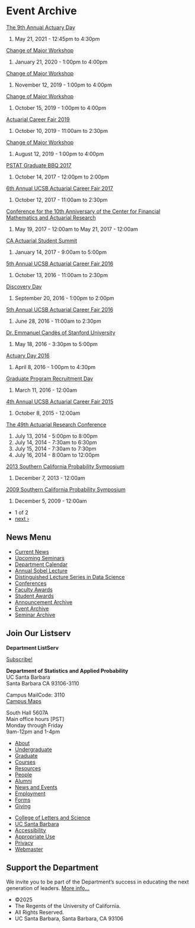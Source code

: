 # Event Archive

[The 9th Annual Actuary Day](/news/feature/1584)

1. May 21, 2021 - 12:45pm to 4:30pm

[Change of Major Workshop](/news/feature/1395)

1. January 21, 2020 - 1:00pm to 4:00pm

[Change of Major Workshop](/news/feature/1394)

1. November 12, 2019 - 1:00pm to 4:00pm

[Change of Major Workshop](/news/feature/1393)

1. October 15, 2019 - 1:00pm to 4:00pm

[Actuarial Career Fair 2019](/news/feature/1405)

1. October 10, 2019 - 11:00am to 2:30pm

[Change of Major Workshop](/news/feature/1389)

1. August 12, 2019 - 1:00pm to 4:00pm

[PSTAT Graduate BBQ 2017](/news/feature/1213)

1. October 14, 2017 - 12:00pm to 2:00pm

[6th Annual UCSB Actuarial Career Fair 2017](/news/feature/1199)

1. October 12, 2017 - 11:00am to 2:30pm

[Conference for the 10th Anniversary of the Center for Financial Mathematics and Actuarial Research](/news/feature/1151)

1. May 19, 2017 - 12:00am to May 21, 2017 - 12:00am

[CA Actuarial Student Summit](/news/feature/1139)

1. January 14, 2017 - 9:00am to 5:00pm

[5th Annual UCSB Actuarial Career Fair 2016](/news/feature/952)

1. October 13, 2016 - 11:00am to 2:30pm

[Discovery Day](/news/feature/1076)

1. September 20, 2016 - 1:00pm to 2:00pm

[5th Annual UCSB Actuarial Career Fair 2016](/news/feature/931)

1. June 28, 2016 - 11:00am to 2:30pm

[Dr. Emmanuel Candès of Stanford University](/news/feature/1161)

1. May 18, 2016 - 3:30pm to 5:00pm

[Actuary Day 2016](/news/feature/925)

1. April 8, 2016 - 1:00pm to 4:30pm

[Graduate Program Recruitment Day](/news/feature/926)

1. March 11, 2016 - 12:00am

[4th Annual UCSB Actuarial Career Fair 2015](/news/feature/847)

1. October 8, 2015 - 12:00am

[The 49th Actuarial Research Conference](/news/feature/980)

1. July 13, 2014 - 5:00pm to 8:00pm
2. July 14, 2014 - 7:30am to 6:30pm
3. July 15, 2014 - 7:30am to 7:30pm
4. July 16, 2014 - 8:00am to 12:00pm

[2013 Southern California Probability Symposium](/news/feature/981)

1. December 7, 2013 - 12:00am

[2009 Southern California Probability Symposium](/news/feature/982)

1. December 5, 2009 - 12:00am

<!--THE END-->

- 1 of 2
- [next ›](/news/feature/archive?page=1 "Go to next page")

## News Menu

- [Current News](/news "Current News")
- [Upcoming Seminars](/news/upcoming-seminars "Upcoming Seminars")
- [Department Calendar](/news/calendar "Event & Feature Calendar")
- [Annual Sobel Lecture](/news/sobel "Annual Sobel Lecture")
- [Distinguished Lecture Series in Data Science](/news/data-science "Distinguished Lecture Series in Data Science")
- [Conferences](/news/conferences "Conferences")
- [Faculty Awards](/news/fac_award "Faculty Awards")
- [Student Awards](/news/student_award "Student Awards")
- [Announcement Archive](/news/announcement/archive)
- [Event Archive](/news/feature/archive)
- [Seminar Archive](/news/event/archive)

## Join Our Listserv

**Department ListServ**

[Subscribe!](https://groups.google.com/u/1/a/pstat.ucsb.edu/g/pstat-undergrad?hl=en)

**Department of Statistics and Applied Probability**  
UC Santa Barbara  
Santa Barbara CA 93106-3110

Campus MailCode: 3110  
[Campus Maps](http://www.aw.id.ucsb.edu/maps/)

South Hall 5607A  
Main office hours \[PST]  
Monday through Friday  
9am-12pm and 1-4pm

- [About](/about "About")
- [Undergraduate](/undergrad)
- [Graduate](/graduate)
- [Courses](/courses)
- [Resources](/resources "Resources")
- [People](/people)
- [Alumni](/alumni "Undergraduate Alumni")
- [News and Events](/news)
- [Employment](/about/employment "Employment")
- [Forms](/forms "Forms")
- [Giving](/giving "Giving")

<!--THE END-->

- [College of Letters and Science](http://www.college.ucsb.edu "College of Letters and Science")
- [UC Santa Barbara](http://www.ucsb.edu "UC Santa Barbara")
- [Accessibility](/accessibility "Accessibility")
- [Appropriate Use](http://www.policy.ucsb.edu/terms_of_use/ "Appropriate Use")
- [Privacy](http://www.policy.ucsb.edu/privacy-notification/ "Privacy")
- [Webmaster](mailto:help@pstat.ucsb.edu "Webmaster")

## Support the Department

We invite you to be part of the Department’s success in educating the next generation of leaders. [More info...](/giving)

- ©2025
- The Regents of the University of California.
- All Rights Reserved.
- UC Santa Barbara, Santa Barbara, CA 93106